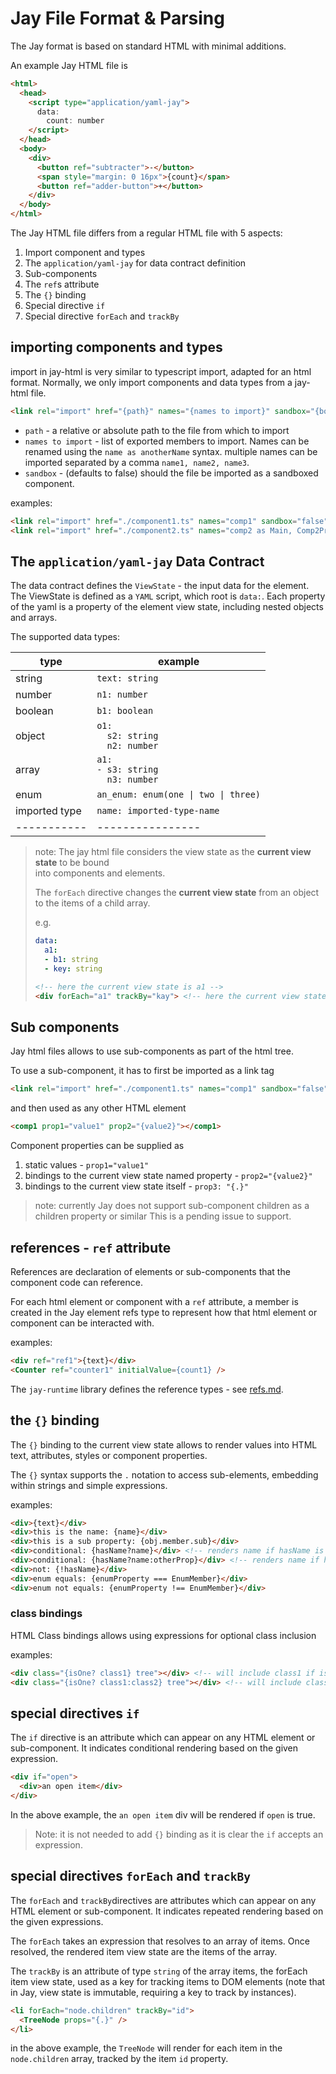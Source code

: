 # Jay File Format & Parsing

The Jay format is based on standard HTML with minimal additions. 

An example Jay HTML file is 

```html
<html>
  <head>
    <script type="application/yaml-jay">
      data:
        count: number
    </script>
  </head>
  <body>
    <div>
      <button ref="subtracter">-</button>
      <span style="margin: 0 16px">{count}</span>
      <button ref="adder-button">+</button>
    </div>
  </body>
</html>
```

The Jay HTML file differs from a regular HTML file with 5 aspects:
1. Import component and types
2. The `application/yaml-jay` for data contract definition
3. Sub-components
4. The `ref`s attribute
5. The `{}` binding
6. Special directive `if`
7. Special directive `forEach` and `trackBy`

## importing components and types

import in jay-html is very similar to typescript import, adapted for an html format. 
Normally, we only import components and data types from a jay-html file.

```html
<link rel="import" href="{path}" names="{names to import}" sandbox="{boolean}"/>
```

* `path` - a relative or absolute path to the file from which to import
* `names to import` - list of exported members to import. Names can be renamed using the `name as anotherName` syntax.
  multiple names can be imported separated by a comma `name1, name2, name3`.
* `sandbox` - (defaults to false) should the file be imported as a sandboxed component. 

examples:

```html
<link rel="import" href="./component1.ts" names="comp1" sandbox="false"/>
<link rel="import" href="./component2.ts" names="comp2 as Main, Comp2Props" sandbox="true"/>
```

## The `application/yaml-jay` Data Contract

The data contract defines the `ViewState` - the input data for the element. 
The ViewState is defined as a `YAML` script, which root is `data:`. 
Each property of the yaml is a property of the element view state, including nested objects and arrays.

The supported data types:

| type          | example                                                                 |
|---------------|-------------------------------------------------------------------------|
| string        | `text: string`                                                          |
| number        | `n1: number`                                                            |
| boolean       | `b1: boolean`                                                           |
| object        | <code>o1: </br>&nbsp;&nbsp;s2: string</br>&nbsp;&nbsp;n2: number</code> |
| array         | <code>a1: </br>-&nbsp;s3: string</br>&nbsp;&nbsp;n3: number</code>      |
| enum          | `an_enum: enum(one \| two \| three)`                                    |
| imported type | `name: imported-type-name`                                              |
| -----------   | ----------------                                                        |

> note: The jay html file considers the view state as the **current view state** to be bound  
> into components and elements. 
> 
> The `forEach` directive changes the **current view state** from an object to the items of 
> a child array.
> 
> e.g. 
> ``` yaml
> data:
>   a1:
>   - b1: string
>   - key: string
> ```
> 
> ``` html
> <!-- here the current view state is a1 -->
> <div forEach="a1" trackBy="kay"> <!-- here the current view state is elements of the array a1 --> </div>
> ```

## Sub components

Jay html files allows to use sub-components as part of the html tree.

To use a sub-component, it has to first be imported as a link tag
```html
<link rel="import" href="./component1.ts" names="comp1" sandbox="false"/>
```

and then used as any other HTML element
```html
<comp1 prop1="value1" prop2="{value2}"></comp1>
```

Component properties can be supplied as 
1. static values - `prop1="value1"`
2. bindings to the current view state named property - `prop2="{value2}"`
3. bindings to the current view state itself - `prop3: "{.}"`

> note: currently Jay does not support sub-component children as a children property or similar
> This is a pending issue to support.

## references - `ref` attribute

References are declaration of elements or sub-components that the component code can reference.

For each html element or component with a `ref` attribute, a member is created in the Jay element refs type to represent how 
that html element or component can be interacted with.

examples:
```html
<div ref="ref1">{text}</div>
<Counter ref="counter1" initialValue={count1} />
```

The `jay-runtime` library defines the reference types - see [refs.md](../../../runtime/runtime/docs/refs.md).

## the `{}` binding

The `{}` binding to the current view state allows to render values into HTML text, attributes, styles or component properties.

The `{}` syntax supports the `.` notation to access sub-elements, embedding within strings and simple expressions.

examples:
```html
<div>{text}</div> 
<div>this is the name: {name}</div>
<div>this is a sub property: {obj.member.sub}</div>
<div>conditional: {hasName?name}</div> <!-- renders name if hasName is true, else empty string -->
<div>conditional: {hasName?name:otherProp}</div> <!-- renders name if hasName is true, else otherProperty of view state -->
<div>not: {!hasName}</div>
<div>enum equals: {enumProperty === EnumMember}</div>
<div>enum not equals: {enumProperty !== EnumMember}</div>
```

### class bindings

HTML Class bindings allows using expressions for optional class inclusion

examples:
```html
<div class="{isOne? class1} tree"></div> <!-- will include class1 if isOne is true -->
<div class="{isOne? class1:class2} tree"></div> <!-- will include class1 if isOne is true, else class2 -->
```

## special directives `if`

The `if` directive is an attribute which can appear on any HTML element or sub-component. 
It indicates conditional rendering based on the given expression.

```html
<div if="open">
  <div>an open item</div>
</div>
```

In the above example, the `an open item` div will be rendered if `open` is true.

> Note: it is not needed to add `{}` binding as it is clear the `if` accepts an expression.

## special directives `forEach` and `trackBy`

The `forEach` and `trackBy`directives are attributes which can appear on any HTML element or sub-component.
It indicates repeated rendering based on the given expressions.

The `forEach` takes an expression that resolves to an array of items. 
Once resolved, the rendered item view state are the items of the array.

The `trackBy` is an attribute of type `string` of the array items, the forEach item view state, used as a key 
for tracking items to DOM elements (note that in Jay, view state is immutable, requiring a key to track by instances).

```html
<li forEach="node.children" trackBy="id">
  <TreeNode props="{.}" />
</li>
```

in the above example, the `TreeNode` will render for each item in the `node.children` array, tracked by the item `id` property.
